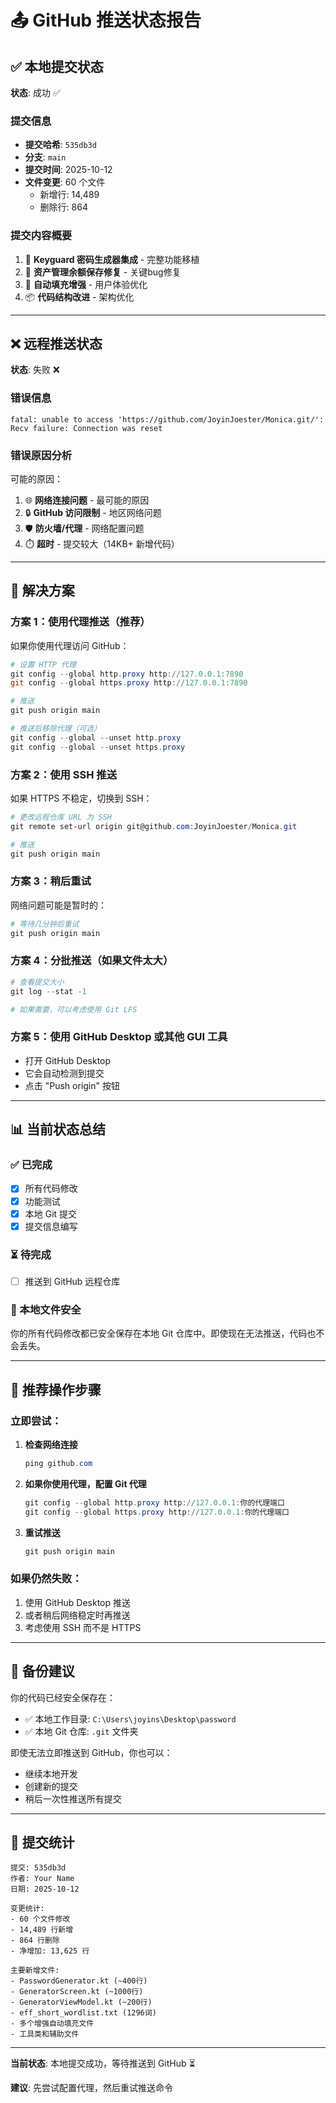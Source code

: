 # 📤 GitHub 推送状态报告

## ✅ 本地提交状态
**状态**: 成功 ✅

### 提交信息
- **提交哈希**: `535db3d`
- **分支**: `main`
- **提交时间**: 2025-10-12
- **文件变更**: 60 个文件
  - 新增行: 14,489
  - 删除行: 864

### 提交内容概要
1. 🎉 **Keyguard 密码生成器集成** - 完整功能移植
2. 🐛 **资产管理余额保存修复** - 关键bug修复
3. 🚀 **自动填充增强** - 用户体验优化
4. 📦 **代码结构改进** - 架构优化

---

## ❌ 远程推送状态
**状态**: 失败 ❌

### 错误信息
```
fatal: unable to access 'https://github.com/JoyinJoester/Monica.git/': 
Recv failure: Connection was reset
```

### 错误原因分析
可能的原因：
1. 🌐 **网络连接问题** - 最可能的原因
2. 🔒 **GitHub 访问限制** - 地区网络问题
3. 🛡️ **防火墙/代理** - 网络配置问题
4. ⏱️ **超时** - 提交较大（14KB+ 新增代码）

---

## 🔧 解决方案

### 方案 1：使用代理推送（推荐）
如果你使用代理访问 GitHub：

```powershell
# 设置 HTTP 代理
git config --global http.proxy http://127.0.0.1:7890
git config --global https.proxy http://127.0.0.1:7890

# 推送
git push origin main

# 推送后移除代理（可选）
git config --global --unset http.proxy
git config --global --unset https.proxy
```

### 方案 2：使用 SSH 推送
如果 HTTPS 不稳定，切换到 SSH：

```powershell
# 更改远程仓库 URL 为 SSH
git remote set-url origin git@github.com:JoyinJoester/Monica.git

# 推送
git push origin main
```

### 方案 3：稍后重试
网络问题可能是暂时的：

```powershell
# 等待几分钟后重试
git push origin main
```

### 方案 4：分批推送（如果文件太大）
```powershell
# 查看提交大小
git log --stat -1

# 如果需要，可以考虑使用 Git LFS
```

### 方案 5：使用 GitHub Desktop 或其他 GUI 工具
- 打开 GitHub Desktop
- 它会自动检测到提交
- 点击 "Push origin" 按钮

---

## 📊 当前状态总结

### ✅ 已完成
- [x] 所有代码修改
- [x] 功能测试
- [x] 本地 Git 提交
- [x] 提交信息编写

### ⏳ 待完成
- [ ] 推送到 GitHub 远程仓库

### 📁 本地文件安全
你的所有代码修改都已安全保存在本地 Git 仓库中。即使现在无法推送，代码也不会丢失。

---

## 🎯 推荐操作步骤

### 立即尝试：
1. **检查网络连接**
   ```powershell
   ping github.com
   ```

2. **如果你使用代理，配置 Git 代理**
   ```powershell
   git config --global http.proxy http://127.0.0.1:你的代理端口
   git config --global https.proxy http://127.0.0.1:你的代理端口
   ```

3. **重试推送**
   ```powershell
   git push origin main
   ```

### 如果仍然失败：
1. 使用 GitHub Desktop 推送
2. 或者稍后网络稳定时再推送
3. 考虑使用 SSH 而不是 HTTPS

---

## 💾 备份建议

你的代码已经安全保存在：
- ✅ 本地工作目录: `C:\Users\joyins\Desktop\password`
- ✅ 本地 Git 仓库: `.git` 文件夹

即使无法立即推送到 GitHub，你也可以：
- 继续本地开发
- 创建新的提交
- 稍后一次性推送所有提交

---

## 📝 提交统计

```
提交: 535db3d
作者: Your Name
日期: 2025-10-12

变更统计:
- 60 个文件修改
- 14,489 行新增
- 864 行删除
- 净增加: 13,625 行

主要新增文件:
- PasswordGenerator.kt (~400行)
- GeneratorScreen.kt (~1000行)
- GeneratorViewModel.kt (~200行)
- eff_short_wordlist.txt (1296词)
- 多个增强自动填充文件
- 工具类和辅助文件
```

---

**当前状态**: 本地提交成功，等待推送到 GitHub ⏳

**建议**: 先尝试配置代理，然后重试推送命令
